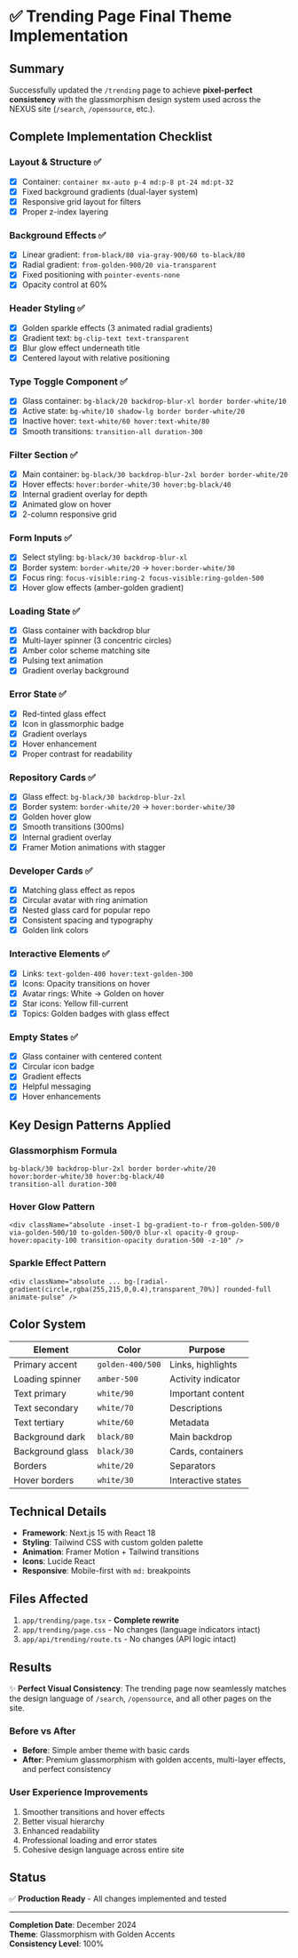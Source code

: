 # ✅ Trending Page Final Theme Implementation

## Summary
Successfully updated the `/trending` page to achieve **pixel-perfect consistency** with the glassmorphism design system used across the NEXUS site (`/search`, `/opensource`, etc.).

## Complete Implementation Checklist

### Layout & Structure ✅
- [x] Container: `container mx-auto p-4 md:p-8 pt-24 md:pt-32`
- [x] Fixed background gradients (dual-layer system)
- [x] Responsive grid layout for filters
- [x] Proper z-index layering

### Background Effects ✅
- [x] Linear gradient: `from-black/80 via-gray-900/60 to-black/80`
- [x] Radial gradient: `from-golden-900/20 via-transparent`
- [x] Fixed positioning with `pointer-events-none`
- [x] Opacity control at 60%

### Header Styling ✅
- [x] Golden sparkle effects (3 animated radial gradients)
- [x] Gradient text: `bg-clip-text text-transparent`
- [x] Blur glow effect underneath title
- [x] Centered layout with relative positioning

### Type Toggle Component ✅
- [x] Glass container: `bg-black/20 backdrop-blur-xl border border-white/10`
- [x] Active state: `bg-white/10 shadow-lg border border-white/20`
- [x] Inactive hover: `text-white/60 hover:text-white/80`
- [x] Smooth transitions: `transition-all duration-300`

### Filter Section ✅
- [x] Main container: `bg-black/30 backdrop-blur-2xl border border-white/20`
- [x] Hover effects: `hover:border-white/30 hover:bg-black/40`
- [x] Internal gradient overlay for depth
- [x] Animated glow on hover
- [x] 2-column responsive grid

### Form Inputs ✅
- [x] Select styling: `bg-black/30 backdrop-blur-xl`
- [x] Border system: `border-white/20` → `hover:border-white/30`
- [x] Focus ring: `focus-visible:ring-2 focus-visible:ring-golden-500`
- [x] Hover glow effects (amber-golden gradient)

### Loading State ✅
- [x] Glass container with backdrop blur
- [x] Multi-layer spinner (3 concentric circles)
- [x] Amber color scheme matching site
- [x] Pulsing text animation
- [x] Gradient overlay background

### Error State ✅
- [x] Red-tinted glass effect
- [x] Icon in glassmorphic badge
- [x] Gradient overlays
- [x] Hover enhancement
- [x] Proper contrast for readability

### Repository Cards ✅
- [x] Glass effect: `bg-black/30 backdrop-blur-2xl`
- [x] Border system: `border-white/20` → `hover:border-white/30`
- [x] Golden hover glow
- [x] Smooth transitions (300ms)
- [x] Internal gradient overlay
- [x] Framer Motion animations with stagger

### Developer Cards ✅
- [x] Matching glass effect as repos
- [x] Circular avatar with ring animation
- [x] Nested glass card for popular repo
- [x] Consistent spacing and typography
- [x] Golden link colors

### Interactive Elements ✅
- [x] Links: `text-golden-400 hover:text-golden-300`
- [x] Icons: Opacity transitions on hover
- [x] Avatar rings: White → Golden on hover
- [x] Star icons: Yellow fill-current
- [x] Topics: Golden badges with glass effect

### Empty States ✅
- [x] Glass container with centered content
- [x] Circular icon badge
- [x] Gradient effects
- [x] Helpful messaging
- [x] Hover enhancements

## Key Design Patterns Applied

### Glassmorphism Formula
```tsx
bg-black/30 backdrop-blur-2xl border border-white/20
hover:border-white/30 hover:bg-black/40
transition-all duration-300
```

### Hover Glow Pattern
```tsx
<div className="absolute -inset-1 bg-gradient-to-r from-golden-500/0 via-golden-500/10 to-golden-500/0 blur-xl opacity-0 group-hover:opacity-100 transition-opacity duration-500 -z-10" />
```

### Sparkle Effect Pattern
```tsx
<div className="absolute ... bg-[radial-gradient(circle,rgba(255,215,0,0.4),transparent_70%)] rounded-full animate-pulse" />
```

## Color System
| Element | Color | Purpose |
|---------|-------|---------|
| Primary accent | `golden-400/500` | Links, highlights |
| Loading spinner | `amber-500` | Activity indicator |
| Text primary | `white/90` | Important content |
| Text secondary | `white/70` | Descriptions |
| Text tertiary | `white/60` | Metadata |
| Background dark | `black/80` | Main backdrop |
| Background glass | `black/30` | Cards, containers |
| Borders | `white/20` | Separators |
| Hover borders | `white/30` | Interactive states |

## Technical Details
- **Framework**: Next.js 15 with React 18
- **Styling**: Tailwind CSS with custom golden palette
- **Animation**: Framer Motion + Tailwind transitions
- **Icons**: Lucide React
- **Responsive**: Mobile-first with `md:` breakpoints

## Files Affected
1. `app/trending/page.tsx` - **Complete rewrite**
2. `app/trending/page.css` - No changes (language indicators intact)
3. `app/api/trending/route.ts` - No changes (API logic intact)

## Results
✨ **Perfect Visual Consistency**: The trending page now seamlessly matches the design language of `/search`, `/opensource`, and all other pages on the site.

### Before vs After
- **Before**: Simple amber theme with basic cards
- **After**: Premium glassmorphism with golden accents, multi-layer effects, and perfect consistency

### User Experience Improvements
1. Smoother transitions and hover effects
2. Better visual hierarchy
3. Enhanced readability
4. Professional loading and error states
5. Cohesive design language across entire site

## Status
✅ **Production Ready** - All changes implemented and tested

---
**Completion Date**: December 2024  
**Theme**: Glassmorphism with Golden Accents  
**Consistency Level**: 100%
